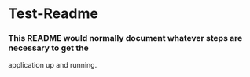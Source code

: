 # Test-Readme

### This README would normally document whatever steps are necessary to get the
application up and running.
